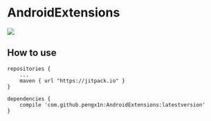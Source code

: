 # AndroidExtensions
[![](https://jitpack.io/v/pengx1n/AndroidExtensions.svg)](https://jitpack.io/#pengx1n/AndroidExtensions)

## How to use
```
repositories {
    ...
    maven { url "https://jitpack.io" }
}
```

```
dependencies {
    compile 'com.github.pengx1n:AndroidExtensions:latestversion'
}
```
